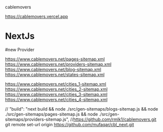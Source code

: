 cablemovers

https://cablemovers.vercel.app

# NextJs

#new Provider



https://www.cablemovers.net/pages-sitemap.xml
https://www.cablemovers.net/providers-sitemap.xml
https://www.cablemovers.net/blog-sitemap.xml
https://www.cablemovers.net/states-sitemap.xml


https://www.cablemovers.net/cities_1-sitemap.xml
https://www.cablemovers.net/cities_2-sitemap.xml
https://www.cablemovers.net/cities_3-sitemap.xml
https://www.cablemovers.net/cities_4-sitemap.xml



//   "build": "next build && node ./src/gen-sitemaps/blogs-sitemap.js && node ./src/gen-sitemaps/pages-sitemap.js && node ./src/gen-sitemaps/providers-sitemap.js",
//https://github.com/rmlk1/cablemovers.git
git remote set-url origin https://github.com/mufaqar/cbl_next.git
